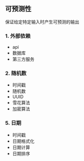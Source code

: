 ## 可预测性

保证给定特定输入时产生可预测的输出

### 1. 外部依赖

- api
- 数据库
- 第三方服务

### 2. 随机数

- 时间戳
- 随机数
- UUID
- 雪花算法
- 加密算法

### 5. 日期

- 时间戳
- 日期格式化
- 日期计算
- 日期排序

